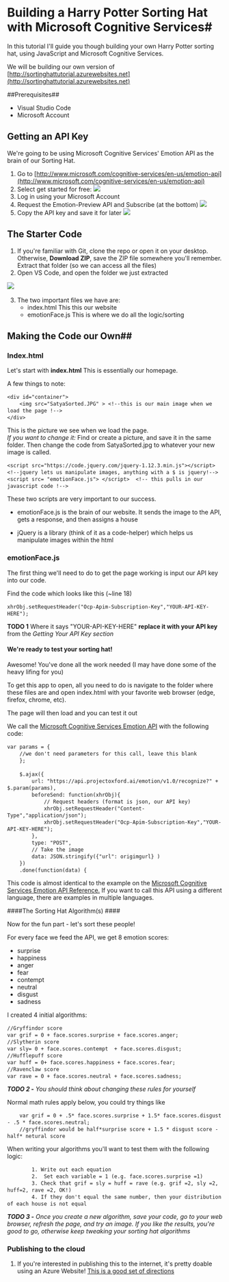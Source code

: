 # Building a Harry Potter Sorting Hat with Microsoft Cognitive Services#

In this tutorial I'll guide you though building your own Harry Potter sorting hat, using JavaScript and Microsoft Cognitive Services.

We will be building our own version of [http://sortinghattutorial.azurewebsites.net](http://sortinghattutorial.azurewebsites.net) 

##Prerequisites##
- Visual Studio Code
- Microsoft Account

## Getting an API Key ##
We're going to be using Microsoft Cognitive Services' Emotion API as the brain of our Sorting Hat. 

1. Go to [http://www.microsoft.com/cognitive-services/en-us/emotion-api](http://www.microsoft.com/cognitive-services/en-us/emotion-api)
2. Select get started for free: ![](http://i.imgur.com/XwjZtxT.jpg)
3. Log in using your Microsoft Account
4. Request the Emotion-Preview API and Subscribe (at the bottom)
 ![](http://i.imgur.com/EQu5fuh.jpg)
5. Copy the API key and save it for later
 ![](http://i.imgur.com/0SYuNBh.jpg)


## The Starter Code ##
1. If you're familiar with Git, clone the repo or open it on your desktop. Otherwise, **Download ZIP**, save the ZIP file somewhere  you'll remember.   Extract that folder (so we can access all the files)
2. Open VS Code, and open the folder we just extracted


 ![](http://i.imgur.com/Jakm8CP.gif)

3. The two important files we have are:
	- index.html  This this our website
	- emotionFace.js  This is where we do all the logic/sorting

## Making the Code our Own##

### Index.html ###
Let's start with **index.html** This is essentially our homepage.

A few things to note:

    <div id="container">
        <img src="SatyaSorted.JPG" > <!--this is our main image when we load the page !-->
    </div>
	
This is the picture we see when we load the page.  
*If you want to change it:* Find or create a picture, and save it in the same folder. Then change the code from SatyaSorted.jpg to whatever your new image is called. 

    <script src="https://code.jquery.com/jquery-1.12.3.min.js"></script>  <!--jquery lets us manipulate images, anything with a $ is jquery!-->
    <script src= "emotionFace.js"> </script>  <!-- this pulls in our javascript code !-->

These two scripts are very important to our success. 

- emotionFace.js is the brain of our website. It sends the image to the API, gets a response, and then assigns a house

- jQuery is a library (think of it as a code-helper) which helps us manipulate images within the html


    
### emotionFace.js ###

The first thing we'll need to do to get the page working is input our API key into our code.

Find the code which looks like this (~line 18)

	xhrObj.setRequestHeader("Ocp-Apim-Subscription-Key","YOUR-API-KEY-HERE"); 


**TODO 1** Where it says "YOUR-API-KEY-HERE" **replace it with your API key** from the *Getting Your API Key section*


#### We're ready to test your sorting hat! ####
Awesome! You've done all the work needed (I may have done some of the heavy lifing for you)

To get this app to open, all you need to do is navigate to the folder where these files are and open index.html with your favorite web browser (edge, firefox, chrome, etc).

The page will then load and you can test it out




We call the [Microsoft Cognitive Services Emotion API](https://dev.projectoxford.ai/docs/services/5639d931ca73072154c1ce89/operations/563b31ea778daf121cc3a5fa "Microsoft Cognitive Services Emotion API") with the following code:

    var params = {
        //we don't need parameters for this call, leave this blank
        };
      
        $.ajax({
            url: "https://api.projectoxford.ai/emotion/v1.0/recognize?" + $.param(params),
            beforeSend: function(xhrObj){
                // Request headers (format is json, our API key)
                xhrObj.setRequestHeader("Content-Type","application/json");
                xhrObj.setRequestHeader("Ocp-Apim-Subscription-Key","YOUR-API-KEY-HERE");
            },
            type: "POST",
            // Take the image
            data: JSON.stringify({"url": origimgurl} )
        })
        .done(function(data) {


This code is almost identical to the example on the [Microsoft Cognitive Services Emotion API Reference.](https://dev.projectoxford.ai/docs/services/5639d931ca73072154c1ce89/operations/563b31ea778daf121cc3a5fa "Microsoft Cognitive Services Emotion API")  If you want to call this API using a different language, there are examples in multiple languages. 


####The Sorting Hat Algorithm(s)  ####

Now for the fun part - let's sort these people!

For every face we feed the API, we get 8 emotion scores:

- surprise
- happiness
- anger
- fear
- contempt
- neutral
- disgust
- sadness

I created 4 initial algorithms:
	
	//Gryffindor score
	var grif = 0 + face.scores.surprise + face.scores.anger;
	//Slytherin score
    var sly= 0 + face.scores.contempt  + face.scores.disgust;
	//Hufflepuff score
    var huff = 0+ face.scores.happiness + face.scores.fear;
	//Ravenclaw score
    var rave = 0 + face.scores.neutral + face.scores.sadness;

***TODO 2 -** You should think about changing these rules for yourself*


Normal math rules apply below, you could try things like 

        var grif = 0 + .5* face.scores.surprise + 1.5* face.scores.disgust - .5 * face.scores.neutral; 
        //gryffindor would be half*surprise score + 1.5 * disgust score - half* netural score

When writing your algorithms you'll want to test them with the following logic:
        
           	1. Write out each equation
           	2.  Set each variable = 1 (e.g. face.scores.surprise =1)
            3. Check that grif = sly = huff = rave (e.g. grif =2, sly =2, huff=2, rave =2, OK!)
            4. If they don't equal the same number, then your distribution of each house is not equal

***TODO 3 -** Once you create a new algorithm, save your code, go to your web browser, refresh the page, and try an image. If you like the results, you're good to go, otherwise keep tweaking your sorting hat algorithms*

### Publishing to the cloud ###

1. If you're interested in publishing this to the internet, it's pretty doable using an Azure Website!  [This is a good set of directions](http://www.c-sharpcorner.com/article/publish-website-using-github-in-azure-web-apps-with-continuo/ "This is a good set of directions ")

